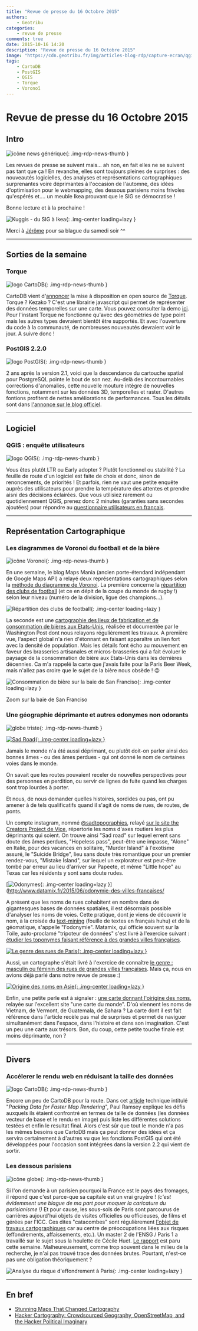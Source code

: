 ```yaml
---
title: "Revue de presse du 16 Octobre 2015"
authors:
    - Geotribu
categories:
    - revue de presse
comments: true
date: 2015-10-16 14:20
description: "Revue de presse du 16 Octobre 2015"
image: "https://cdn.geotribu.fr/img/articles-blog-rdp/capture-ecran/qgis2web_plugin.png"
tags:
    - CartoDB
    - PostGIS
    - QGIS
    - Torque
    - Voronoï
---
```


# Revue de presse du 16 Octobre 2015

## Intro

![icône news générique](https://cdn.geotribu.fr/img/internal/icons-rdp-news/news.png "News"){: .img-rdp-news-thumb }

Les revues de presse se suivent mais... ah non, en fait elles ne se suivent pas tant que ça ! En revanche, elles sont toujours pleines de surprises : des nouveautés logicielles, des analyses et représentations cartographiques surprenantes voire déprimantes à l'occasion de l'automne, des idées d'optimisation pour le webmapping, des dessous parisiens moins frivoles qu'espérés et.... un meuble Ikea prouvant que le SIG se démocratise !

Bonne lecture et à la prochaine !

![Kuggis - du SIG à Ikea](https://cdn.geotribu.fr/img/articles-blog-rdp/divers/kuggis.jpg "Kuggis - du SIG à Ikea"){: .img-center loading=lazy }

Merci à [Jérôme](https://twitter.com/jdesboeufs) pour sa blague du samedi soir ^^

----

## Sorties de la semaine

### Torque

![logo CartoDB](https://cdn.geotribu.fr/img/logos-icones/entreprises_association/cartodb.png "logo CartoDB"){: .img-rdp-news-thumb }

CartoDB vient d'[annoncer](http://blog.cartodb.com/torque-public/) la mise à disposition en open source de [Torque](https://github.com/CartoDB/torque). Torque ? Kezako ? C'est une librairie javascript qui permet de représenter des données temporelles sur une carte. Vous pouvez consulter la demo [ici](http://cartodb.github.io/torque/). Pour l'instant Torque ne fonctionne qu'avec des géométries de type point mais les autres types devraient bientôt être supportés. Et avec l'ouverture du code à la communauté, de nombreuses nouveautés devraient voir le jour. A suivre donc !

### PostGIS 2.2.0

![logo PostGIS](https://cdn.geotribu.fr/img/logos-icones/logiciels_librairies/postgis.png "logo PostGIS"){: .img-rdp-news-thumb }

2 ans après la version 2.1, voici que la descendance du cartouche spatial pour PostgreSQL pointe le bout de son nez. Au-delà des incontournables corrections d'anomalies, cette nouvelle mouture intègre de nouvelles fonctions, notamment sur les données 3D, temporelles et raster. D'autres fontions profitent de nettes améliorations de performances. Tous les détails sont dans [l'annonce sur le blog officiel](http://postgis.net/2015/10/07/postgis-2.2.0).

----

## Logiciel

### QGIS : enquête utilisateurs

![logo QGIS](https://cdn.geotribu.fr/img/logos-icones/logiciels_librairies/qgis.png "logo QGIS"){: .img-rdp-news-thumb }

Vous êtes plutôt LTR ou Early adopter ? Plutôt fonctionnel ou stabilité ? La feuille de route d'un logiciel est faite de choix et donc, sinon de renoncements, de priorités ! Et parfois, rien ne vaut une petite enquête auprès des utilisateurs pour prendre la température des attentes et prendre aisni des décisions éclairées. Que vous utilisiez rarement ou quotidiennement QGIS, prenez donc 2 minutes (garanties sans secondes ajoutées) pour répondre au [questionnaire utilisateurs en français](http://blog.qgis.org/2015/10/15/take-the-qgis-user-survey-in-french/).

----

## Représentation Cartographique

### Les diagrammes de Voronoi du football et de la bière

![icône Voronoi](https://cdn.geotribu.fr/img/logos-icones/divers/voronoi.png "icône Voronoi"){: .img-rdp-news-thumb }

En une semaine, le blog Maps Mania (ancien porte-étendard indépendant de Google Maps API) a relayé deux représentations cartographiques selon la [méthode du diagramme de Voronoi](https://fr.wikipedia.org/wiki/Diagramme_de_Vorono%C3%AF). La première concerne la [répartition des clubs de football](http://googlemapsmania.blogspot.fr/2015/10/the-worldwide-voronoi-football-map.html) (et ce en dépit de la coupe du monde de rugby !) selon leur niveau (numéro de la division, ligue des champions...).

![Répartition des clubs de football](https://cdn.geotribu.fr/img/articles-blog-rdp/capture-ecran/voronoiMap_football.PNG "Répartition des clubs de football"){: .img-center loading=lazy }

La seconde est une [cartographie des lieux de fabrication et de consommation de bières aux Etats-Unis](http://googlemapsmania.blogspot.fr/2015/10/the-beer-voronoi-map.html), réalisée et documentée par le Washington Post dont nous relayons régulièrement les travaux. A première vue, l'aspect global n'a rien d'étonnant en faisant apparaître un lien fort avec la densité de population. Mais les détails font écho au mouvement en faveur des brasseries artisanales et micros-brasseries qui a fait évoluer le paysage de la consommation de bière aux Etats-Unis dans les dernières décennies. Ca m'a rappelé la carte que j'avais faite pour la Paris Beer Week, mais n'allez pas croire que le sujet de la bière nous obsède ! :wink:

![Consommation de bière sur la baie de San Franciso](https://cdn.geotribu.fr/img/articles-blog-rdp/capture-ecran/voronoiMap_USbeers_SanFrancisco.png "Consommation de bière sur la baie de San Franciso"){: .img-center loading=lazy }

Zoom sur la baie de San Franciso

### Une géographie déprimante et autres odonymes non odorants

![globe triste](https://cdn.geotribu.fr/img/logos-icones/triste.png "globe triste"){: .img-rdp-news-thumb }

[![Sad Road](https://cdn.geotribu.fr/img/vice_sad_road.jpg "Sad Road"){: .img-center loading=lazy }](https://thecreatorsproject.vice.com/fr/blog/a-tour-of-the-most-depressingly-named-places-in-the-world)

Jamais le monde n'a été aussi déprimant, ou plutôt doit-on parler ainsi des bonnes âmes - ou des âmes perdues - qui ont donné le nom de certaines voies dans le monde.

On savait que les routes pouvaient receler de nouvelles perspectives pour des personnes en perdition, ou servir de lignes de fuite quand les charges sont trop lourdes à porter.

Et nous, de nous demander quelles histoires, sordides ou pas, ont pu amener à de tels qualificatifs quand il s'agit de noms de rues, de routes, de ponts.

Un compte instagram, nommé [@sadtopographies](http://instagram.com/sadtopographies/), relayé [sur le site the Creators Project de Vice](http://thecreatorsproject.vice.com/fr/blog/a-tour-of-the-most-depressingly-named-places-in-the-world), répertorie les noms d'axes routiers les plus déprimants qui soient. On trouve ainsi "Sad road" sur lequel errent sans doute des âmes perdues, "Hopeless pass", peut-être une impasse, "Alone" en Italie, pour des vacances en solitaire, "Murder Island" à l'exotisme assuré, le "Suicide Bridge", lieu sans doute très romantique pour un premier rendez-vous, "Mistake Island", sur lequel un explorateur est peut-être tombé par erreur au lieu d'arriver sur Papeete, et même "Little hope" au Texas car les résidents y sont sans doute rudes.

[![Odonymes](https://cdn.geotribu.fr/img/articles-blog-rdp/divers/odonymes.png "Odonymes"){: .img-center loading=lazy }](<http://www.datamix.fr/2015/06/odonymie-des-villes-francaises/>

A présent que les noms de rues cohabitent en nombre dans de gigantesques bases de données spatiales, il est désormais possible d'analyser les noms de voies. Cette pratique, dont je viens de découvrir le nom, à la croisée du [text-mining](https://fr.wikipedia.org/wiki/Fouille_de_textes) (fouille de textes en français huhu) et de la géomatique, s'appelle "l'odonymie". Matamix, qui officie souvent sur la Toile, auto-proclamé "tripoteur de données" s'est livré à l'exercice suivant : [étudier les toponymes faisant référence à des grandes villes françaises](http://www.datamix.fr/2015/06/odonymie-des-villes-francaises/).

[![Le genre des rues de Paris](https://cdn.geotribu.fr/img/articles-blog-rdp/divers/genre_paris.png "Le genre des rues de Paris"){: .img-center loading=lazy }](http://rue89.nouvelobs.com/rue69/2014/12/17/genre-noms-rues-sans-surprise-ville-est-bleue-256610)

Aussi, un cartographe s'était livré à l'exercice de connaître [le genre : masculin ou féminin des rues de grandes villes françaises](http://rue89.nouvelobs.com/rue69/2014/12/17/genre-noms-rues-sans-surprise-ville-est-bleue-256610). Mais ça, nous en avions déjà parlé dans notre revue de presse :)

[![Origine des noms en Asie](https://cdn.geotribu.fr/img/articles-blog-rdp/divers/asie-vrai-noms.jpg "Origine des noms en Asie"){: .img-center loading=lazy }](http://www.unecartedumonde.fr/2012/05/la-carte-du-monde-des-vrais-noms/)

Enfin, une petite perle est à signaler : [une carte donnant l'oirigine des noms](http://www.unecartedumonde.fr/2012/05/la-carte-du-monde-des-vrais-noms/), relayée sur l'excellent site "une carte du monde". D'où viennent les noms de Vietnam, de Vermont, de Guatemala, de Sahara ? La carte dont il est fait référence dans l'article recèle pas mal de surprises et permet de naviguer simultanément dans l'espace, dans l'histoire et dans son imagination. C'est un peu une carte aux trésors. Bon, du coup, cette petite touche finale est moins déprimante, non ?

----

## Divers

### Accélerer le rendu web en réduisant la taille des données

![logo CartoDB](https://cdn.geotribu.fr/img/logos-icones/entreprises_association/cartodb.png "logo CartoDB"){: .img-rdp-news-thumb }

Encore un peu de CartoDB pour la route. Dans cet [article](http://blog.cartodb.com/smaller-faster/) technique intitulé "*Packing Data for Faster Map Rendering*", Paul Ramsey explique les défis auxquels ils étaient confrontré en termes de taille de données (les données vecteur de base et le rendu en image) puis liste les différentes solutions testées et enfin le resultat final. Alors c'est sûr que tout le monde n'a pas les mêmes besoins que CartoDB mais ça peut donner des idées et ça servira certainement à d'autres vu que les fonctions PostGIS qui ont été développées pour l'occasion sont intégrées dans la version 2.2 qui vient de sortir.

### Les dessous parisiens

![icône globe](https://cdn.geotribu.fr/img/internal/icons-rdp-news/world.png "icône globe"){: .img-rdp-news-thumb }

Si l'on demande à un parisien pourquoi la France est le pays des fromages, il répond que c'est parce-que sa capitale est un vrai gruyère ! *(c'est évidemment une blague de ma part pour moquer la caricature du parisianisme !)* Et pour cause, les sous-sols de Paris sont parcourus de carrières aujourd'hui objets de visites officielles ou officieuses, de films et gérées par l'ICC. Ces dites "catacombes" sont régulièrement [l'objet de travaux cartographiques](http://www.explographies.com/) car au centre de préoccupations liées aux risques (effondrements, affaissements, etc.). Un master 2 de l'ENSG / Paris 1 a travaillé sur le sujet sous la houlette de Cécile Huet. [Le rapport](http://www.ensg.eu/Cartographie-sous-Paris) est paru cette semaine. Malheureusement, comme trop souvent dans le milieu de la recherche, je n'ai pas trouvé trace des données brutes. Pourtant, n'est-ce pas une obligation théoriquement ?

![Analyse du risque d'effondrement à Paris](https://cdn.geotribu.fr/img/articles-blog-rdp/divers/SouSolParis.png "Analyse du risque d'effondrement à Paris"){: .img-center loading=lazy }

----

## En bref

- [Stunning Maps That Changed Cartography](http://www.wired.com/2015/10/8-stunning-maps-changed-cartography/)
- [Hacker Cartography: Crowdsourced Geography, OpenStreetMap, and the Hacker Political Imaginary](http://acme-journal.org/index.php/acme/article/view/1237)
